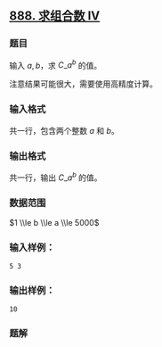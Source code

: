 ## [888\. 求组合数 IV](https://www.acwing.com/problem/content/890/)

### 题目

输入 $a, b$，求 $C\_a^b$ 的值。

注意结果可能很大，需要使用高精度计算。

### 输入格式

共一行，包含两个整数 $a$ 和 $b$。

### 输出格式

共一行，输出 $C\_a^b$ 的值。

### 数据范围

$1 \\le b \\le a \\le 5000$

### 输入样例：

```
5 3
```

### 输出样例：

```
10
```

### 题解

